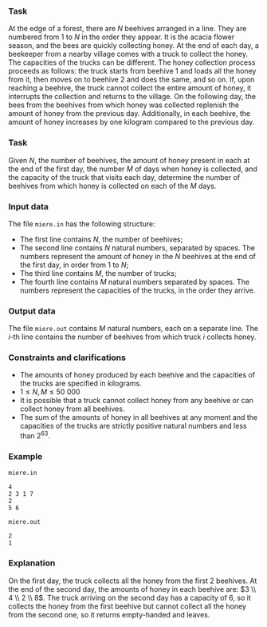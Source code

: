 ### Task

At the edge of a forest, there are $N$ beehives arranged in a line. They are numbered from $1$ to $N$ in the order they appear. It is the acacia flower season, and the bees are quickly collecting honey. At the end of each day, a beekeeper from a nearby village comes with a truck to collect the honey. The capacities of the trucks can be different. The honey collection process proceeds as follows: the truck starts from beehive $1$ and loads all the honey from it, then moves on to beehive $2$ and does the same, and so on. If, upon reaching a beehive, the truck cannot collect the entire amount of honey, it interrupts the collection and returns to the village. On the following day, the bees from the beehives from which honey was collected replenish the amount of honey from the previous day. Additionally, in each beehive, the amount of honey increases by one kilogram compared to the previous day.

### Task

Given $N$, the number of beehives, the amount of honey present in each at the end of the first day, the number $M$ of days when honey is collected, and the capacity of the truck that visits each day, determine the number of beehives from which honey is collected on each of the $M$ days.

### Input data

The file `miere.in` has the following structure:
- The first line contains $N$, the number of beehives;
- The second line contains $N$ natural numbers, separated by spaces. The numbers represent the amount of honey in the $N$ beehives at the end of the first day, in order from $1$ to $N$;
- The third line contains $M$, the number of trucks;
- The fourth line contains $M$ natural numbers separated by spaces. The numbers represent the capacities of the trucks, in the order they arrive.

### Output data

The file `miere.out` contains $M$ natural numbers, each on a separate line. The $i$-th line contains the number of beehives from which truck $i$ collects honey.

### Constraints and clarifications

* The amounts of honey produced by each beehive and the capacities of the trucks are specified in kilograms.
* $1 \leq N, M \leq 50\ 000$
* It is possible that a truck cannot collect honey from any beehive or can collect honey from all beehives.
* The sum of the amounts of honey in all beehives at any moment and the capacities of the trucks are strictly positive natural numbers and less than $2^{63}$.

### Example

`miere.in`
```
4
2 3 1 7
2
5 6
```

`miere.out`
```
2
1
```

### Explanation

On the first day, the truck collects all the honey from the first $2$ beehives. At the end of the second day, the amounts of honey in each beehive are: $3 \\ 4 \\ 2 \\ 8$. The truck arriving on the second day has a capacity of $6$, so it collects the honey from the first beehive but cannot collect all the honey from the second one, so it returns empty-handed and leaves.